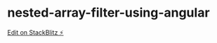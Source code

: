 # nested-array-filter-using-angular

[Edit on StackBlitz ⚡️](https://stackblitz.com/edit/nested-array-filter-using-angular)